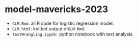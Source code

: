 # model-mavericks-2023

- `GLM.Rmd`: all R code for logistic regression model.
- `GLM.html`: knitted output of`GLM.Rmd`.
- `textWrangling.ipynb:` python notebook with text analysis.
